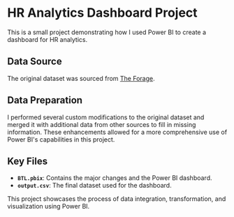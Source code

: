 # HR Analytics Dashboard Project

This is a small project demonstrating how I used Power BI to create a dashboard for HR analytics.

## Data Source
The original dataset was sourced from [The Forage](https://www.theforage.com/virtual-experience/a87GpgE6tiku7q3gu/pw-c-switzerland/power-bi-cqxg/).

## Data Preparation
I performed several custom modifications to the original dataset and merged it with additional data from other sources to fill in missing information. These enhancements allowed for a more comprehensive use of Power BI's capabilities in this project.

## Key Files
- **`BTL.pbix`**: Contains the major changes and the Power BI dashboard.
- **`output.csv`**: The final dataset used for the dashboard.

This project showcases the process of data integration, transformation, and visualization using Power BI.

